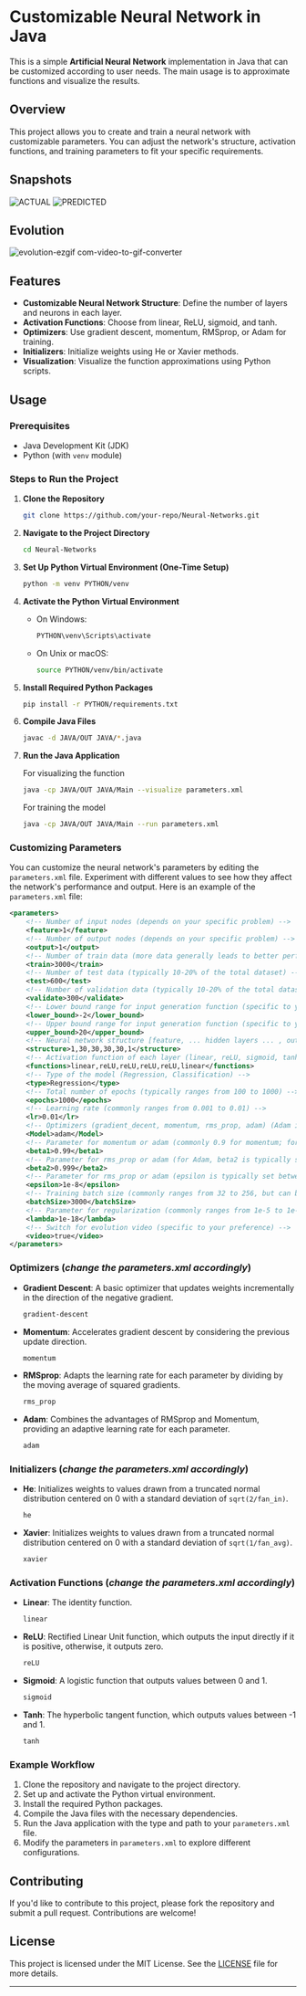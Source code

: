 # Customizable Neural Network in Java

This is a simple **Artificial Neural Network** implementation in Java that can be customized according to user needs. The main usage is to approximate functions and visualize the results.

## Overview

This project allows you to create and train a neural network with customizable parameters. You can adjust the network's structure, activation functions, and training parameters to fit your specific requirements.

## Snapshots

![ACTUAL](https://github.com/user-attachments/assets/ee3cab14-711f-4640-a673-d173e6da3a71)
![PREDICTED](https://github.com/user-attachments/assets/6795d669-b6cf-4685-bf17-54a4dd5f6b7d)

## Evolution

![evolution-ezgif com-video-to-gif-converter](https://github.com/user-attachments/assets/84e45827-a26f-4e86-a109-922566086653)


## Features

- **Customizable Neural Network Structure**: Define the number of layers and neurons in each layer.
- **Activation Functions**: Choose from linear, ReLU, sigmoid, and tanh.
- **Optimizers**: Use gradient descent, momentum, RMSprop, or Adam for training.
- **Initializers**: Initialize weights using He or Xavier methods.
- **Visualization**: Visualize the function approximations using Python scripts.

## Usage

### Prerequisites

- Java Development Kit (JDK)
- Python (with `venv` module)

### Steps to Run the Project

1. **Clone the Repository**

   ```sh
   git clone https://github.com/your-repo/Neural-Networks.git
   ```

2. **Navigate to the Project Directory**

   ```sh
   cd Neural-Networks
   ```

3. **Set Up Python Virtual Environment (One-Time Setup)**

   ```sh
   python -m venv PYTHON/venv
   ```

4. **Activate the Python Virtual Environment**

   - On Windows:

     ```sh
     PYTHON\venv\Scripts\activate
     ```

   - On Unix or macOS:

     ```sh
     source PYTHON/venv/bin/activate
     ```

5. **Install Required Python Packages**

   ```sh
   pip install -r PYTHON/requirements.txt
   ```

6. **Compile Java Files**

   ```sh
   javac -d JAVA/OUT JAVA/*.java
   ```

7. **Run the Java Application**

   For visualizing the function
   
   ```sh
   java -cp JAVA/OUT JAVA/Main --visualize parameters.xml
   ```

   For training the model
   
   ```sh
   java -cp JAVA/OUT JAVA/Main --run parameters.xml
   ```

### Customizing Parameters

You can customize the neural network's parameters by editing the `parameters.xml` file. Experiment with different values to see how they affect the network's performance and output. Here is an example of the `parameters.xml` file:

```xml
<parameters>
    <!-- Number of input nodes (depends on your specific problem) -->
    <feature>1</feature>
    <!-- Number of output nodes (depends on your specific problem) -->
    <output>1</output>
    <!-- Number of train data (more data generally leads to better performance, usually in the thousands) -->
    <train>3000</train>
    <!-- Number of test data (typically 10-20% of the total dataset) -->
    <test>600</test>
    <!-- Number of validation data (typically 10-20% of the total dataset) -->
    <validate>300</validate>
    <!-- Lower bound range for input generation function (specific to your problem) -->
    <lower_bound>-2</lower_bound>
    <!-- Upper bound range for input generation function (specific to your problem) -->
    <upper_bound>20</upper_bound>
    <!-- Neural network structure [feature, ... hidden layers ... , output] (depends on the complexity of your problem) -->
    <structure>1,30,30,30,30,1</structure>
    <!-- Activation function of each layer (linear, reLU, sigmoid, tanh) (ReLU is commonly used for hidden layers, linear for output in regression) -->
    <functions>linear,reLU,reLU,reLU,reLU,linear</functions>
    <!-- Type of the model (Regression, Classification) -->
    <type>Regression</type>
    <!-- Total number of epochs (typically ranges from 100 to 1000) -->
    <epochs>1000</epochs>
    <!-- Learning rate (commonly ranges from 0.001 to 0.01) -->
    <lr>0.01</lr>
    <!-- Optimizers (gradient_decent, momentum, rms_prop, adam) (Adam is a popular choice) -->
    <Model>adam</Model>
    <!-- Parameter for momentum or adam (commonly 0.9 for momentum; for Adam, beta1 is often set between 0.9 and 0.999) -->
    <beta1>0.99</beta1>
    <!-- Parameter for rms_prop or adam (for Adam, beta2 is typically set between 0.999 and 0.9999) -->
    <beta2>0.999</beta2>
    <!-- Parameter for rms_prop or adam (epsilon is typically set between 1e-7 and 1e-8) -->
    <epsilon>1e-8</epsilon>
    <!-- Training batch size (commonly ranges from 32 to 256, but can be larger for more stable training) -->
    <batchSize>3000</batchSize>
    <!-- Parameter for regularization (commonly ranges from 1e-5 to 1e-3) -->
    <lambda>1e-18</lambda>
    <!-- Switch for evolution video (specific to your preference) -->
    <video>true</video>
</parameters>
```

### Optimizers (*change the **parameters.xml** accordingly*)

- **Gradient Descent**: A basic optimizer that updates weights incrementally in the direction of the negative gradient.

   ```sh
   gradient-descent
   ```

- **Momentum**: Accelerates gradient descent by considering the previous update direction.

   ```sh
   momentum
   ```

- **RMSprop**: Adapts the learning rate for each parameter by dividing by the moving average of squared gradients.

   ```sh
   rms_prop
   ```

- **Adam**: Combines the advantages of RMSprop and Momentum, providing an adaptive learning rate for each parameter.

   ```sh
   adam
   ```

### Initializers (*change the **parameters.xml** accordingly*)

- **He**: Initializes weights to values drawn from a truncated normal distribution centered on 0 with a standard deviation of `sqrt(2/fan_in)`.

   ```sh
   he
   ```

- **Xavier**: Initializes weights to values drawn from a truncated normal distribution centered on 0 with a standard deviation of `sqrt(1/fan_avg)`.

   ```sh
   xavier
   ```

### Activation Functions (*change the **parameters.xml** accordingly*)

- **Linear**: The identity function.

   ```sh
   linear
   ```

- **ReLU**: Rectified Linear Unit function, which outputs the input directly if it is positive, otherwise, it outputs zero.

   ```sh
   reLU
   ```

- **Sigmoid**: A logistic function that outputs values between 0 and 1.

   ```sh
   sigmoid
   ```

- **Tanh**: The hyperbolic tangent function, which outputs values between -1 and 1.

   ```sh
   tanh
   ```

### Example Workflow

1. Clone the repository and navigate to the project directory.
2. Set up and activate the Python virtual environment.
3. Install the required Python packages.
4. Compile the Java files with the necessary dependencies.
5. Run the Java application with the type and path to your `parameters.xml` file.
6. Modify the parameters in `parameters.xml` to explore different configurations.

## Contributing

If you'd like to contribute to this project, please fork the repository and submit a pull request. Contributions are welcome!

## License

This project is licensed under the MIT License. See the [LICENSE](LICENSE) file for more details.

---
